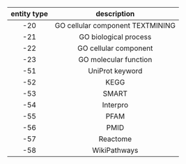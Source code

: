 | entity type | description |
|:---:|:---:|
| -20 | GO cellular component TEXTMINING |
| -21 | GO biological process |
| -22 | GO cellular component |
| -23 | GO molecular function |
| -51 | UniProt keyword |
| -52 | KEGG |
| -53 | SMART |
| -54 | Interpro |
| -55 | PFAM |
| -56 | PMID |
| -57 | Reactome |
| -58 | WikiPathways |

